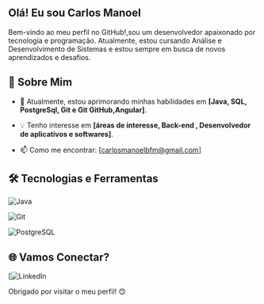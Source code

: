 
##  Olá! Eu sou Carlos Manoel
Bem-vindo ao meu perfil no GitHub!,sou um desenvolvedor apaixonado por tecnologia e programação. Atualmente, estou cursando Análise e Desenvolvimento de Sistemas e estou sempre em busca de novos aprendizados e desafios.

## 🚀 Sobre Mim
- 🌱 Atualmente, estou aprimorando minhas habilidades em **[Java, SQL, PostgreSql, Git e Git GitHub,Angular]**.

- 💡 Tenho interesse em **[áreas de interesse, Back-end , Desenvolvedor de aplicativos e softwares]**.

- 📫 Como me encontrar: [carlosmanoelbfm@gmail.com]

## 🛠️ Tecnologias e Ferramentas
![Java](https://img.shields.io/badge/Java-000000?style=for-the-badge&logo=openjdk&logoColor=white)


![Git](https://img.shields.io/badge/Git-000?style=for-the-badge&logo=git)

![PostgreSQL](https://img.shields.io/badge/PostgreSQL-4169E1?style=for-the-badge&logo=postgresql&logoColor=white)

 
## 🌐 Vamos Conectar?
[![LinkedIn](www.linkedin.com/in/carlos-manoelbfm)

Obrigado por visitar o meu perfil! 😊